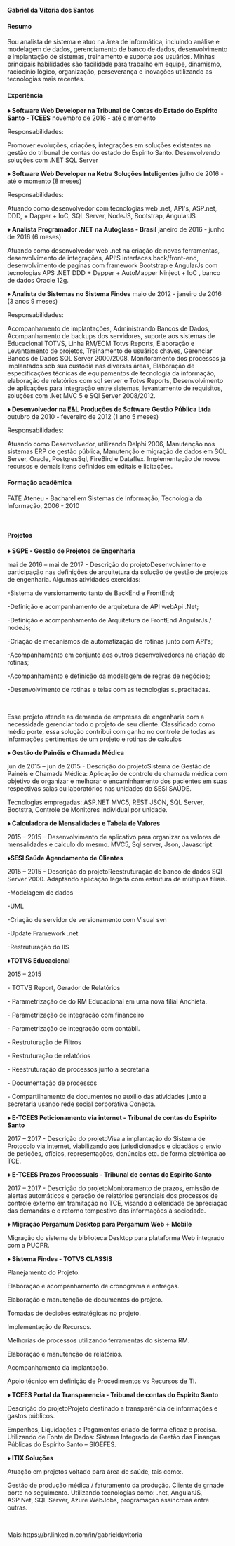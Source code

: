 <b>Gabriel da Vitoria dos Santos</b>
<h4>Resumo</h4>
<p>Sou analista de sistema e atuo na área de informática, incluindo análise e modelagem de dados, gerenciamento
de banco de dados, desenvolvimento e implantação de sistemas, treinamento e suporte aos usuários. Minhas
principais habilidades são facilidade para trabalho em equipe, dinamismo, raciocínio lógico, organização,
perseverança e inovações utilizando as tecnologias mais recentes.
</p>
<h4>Experiência</h4>
<p><b>	&diams; Software Web Developer na Tribunal de Contas do Estado do Espírito Santo - TCEES</b>
novembro de 2016 - até o momento</p>
<p>Responsabilidades:</p>
<p>Promover evoluções, criações, integrações em soluções existentes na gestão do tribunal de contas do estado
do Espirito Santo. Desenvolvendo soluções com .NET SQL Server</p>

<p><b>	&diams; Software Web Developer na Ketra Soluções Inteligentes</b>
julho de 2016 - até o momento (8 meses)</p>
<p>Responsabilidades:</p>
<p>Atuando como desenvolvedor com tecnologias web .net, API's, ASP.net, DDD, + Dapper + IoC, SQL
Server, NodeJS, Bootstrap, AngularJS</p>


<p><b>	&diams; Analista Programador .NET na Autoglass - Brasil</b>
janeiro de 2016 - junho de 2016 (6 meses)</p>
<p>Atuando como desenvolvedor web .net na criação de novas ferramentas, desenvolvimento de integrações,
API’S interfaces back/front-end, desenvolvimento de paginas com framework Bootstrap e AngularJs com
tecnologias APS .NET DDD + Dapper + AutoMapper Ninject + IoC , banco de dados Oracle 12g.</p>

<p><b>	&diams; Analista de Sistemas no Sistema Findes</b>
maio de 2012 - janeiro de 2016 (3 anos 9 meses)</p>
<p>Responsabilidades:</p>
<p>Acompanhamento de implantações, Administrando Bancos de Dados, Acompanhamento de backups dos
servidores, suporte aos sistemas de Educacional TOTVS, Linha RM/ECM Totvs Reports, Elaboração
e Levantamento de projetos, Treinamento de usuários chaves, Gerenciar Bancos de Dados SQL Server
2000/2008, Monitoramento dos processos já implantados sob sua custódia nas diversas áreas, Elaboração
de especificações técnicas de equipamentos de tecnologia da informação, elaboração de relatórios com sql
server e Totvs Reports, Desenvolvimento de aplicações para integração entre sistemas, levantamento de
requisitos, soluções com .Net MVC 5 e SQl Server 2008/2012.</p>


<p><b>	&diams; Desenvolvedor na E&L Produções de Software Gestão Pública Ltda</b>
outubro de 2010 - fevereiro de 2012 (1 ano 5 meses)</p>
<p>Responsabilidades:</p>
<p>Atuando como Desenvolvedor, utilizando Delphi 2006, Manutenção nos sistemas ERP de gestão pública, Manutenção e migração de
dados em SQL Server, Oracle, PostgresSql, FireBird e Dataflex. Implementação de novos recursos e demais itens definidos em editais e licitações.</p>

<h4>Formação acadêmica</h4>
<p>FATE Ateneu - Bacharel em Sistemas de Informação, Tecnologia da Informação, 2006 - 2010 </p>
<br>

<h4>Projetos</h4>
<p><b>	&diams; SGPE - Gestão de Projetos de Engenharia</p></b> 
<p>mai de 2016 – mai de 2017 - Descrição do projetoDesenvolvimento e participação nas definições de arquitetura da solução de gestão de projetos de engenharia. 
Algumas atividades exercidas:</p>
<p>-Sistema de versionamento tanto de BackEnd e FrontEnd;</p>
<p>-Definição e acompanhamento de arquitetura de API webApi .Net;</p>
<p>-Definição e acompanhamento de Arquitetura de FrontEnd AngularJs / nodeJs;</p>
<p/>-Criação de mecanismos de automatização de rotinas junto com API's;</p>
<p>-Acompanhamento em conjunto aos outros desenvolvedores na criação de rotinas;</p>
<p>-Acompanhamento e definição da modelagem de regras de negócios;</p>
<p>-Desenvolvimento de rotinas e telas com as tecnologias supracitadas.</p>
</br>
<p>Esse projeto atende as demanda de empresas de engenharia com a necessidade gerenciar todo o projeto de seu cliente.
Classificado como médio porte, essa solução contribui com ganho no controle de todas as informações pertinentes de um projeto e rotinas de calculos</p>

<p><b>&diams; Gestão de Painéis e Chamada Médica</p></b>
<p>jun de 2015 – jun de 2015 - Descrição do projetoSistema de Gestão de Painéis e Chamada Médica: Aplicação de controle de chamada médica com objetivo de organizar e melhorar o encaminhamento dos pacientes em suas respectivas salas ou laboratórios nas unidades do SESI SAÚDE.</p>
<p>Tecnologias empregadas: ASP.NET MVC5, REST JSON, SQL Server, Bootstra, Controle de Monitores individual por unidade.</p>

<p><b>&diams; Calculadora de Mensalidades e Tabela de Valores</p></b> 
<p>2015 – 2015 - Desenvolvimento de aplicativo para organizar os valores de mensalidades e calculo do mesmo.
MVC5, Sql server, Json, Javascript</p>

<p><b>	&diams;SESI Saúde Agendamento de Clientes</p></b>
<p>2015 – 2015 - Descrição do projetoReestruturação de banco de dados SQl Server 2000. Adaptando aplicação legada com estrutura de múltiplas filiais.</p>
<p>-Modelagem de dados</p>
<p>-UML</p>
<p>-Criação de servidor de versionamento com Visual svn</p>
<p>-Update Framework .net</p>
<p>-Restruturação do IIS</p>

<p><b>	&diams;TOTVS Educacional</p></b>	
<p>2015 – 2015</p>
<p>- TOTVS Report, Gerador de Relatórios</p>
<p>- Parametrização de do RM Educacional em uma nova filial Anchieta.</p>
<p>- Parametrização de integração com financeiro</p>
<p>- Parametrização de integração com contábil.</p>
<p>- Restruturação de Filtros</p>
<p>- Restruturação de relatórios</p>
<p>- Reestruturação de processos junto a secretaria</p>
<p>- Documentação de processos</p>
<p>- Compartilhamento de documentos no auxilio das atividades junto a secretaria usando rede social corporativa Conecta.</p>

<p><b>	&diams; E-TCEES Peticionamento via internet - Tribunal de contas do Espirito Santo</p></b>	
<p>2017 – 2017 - Descrição do projetoVisa a implantação do Sistema de Protocolo via internet, viabilizando aos jurisdicionados e cidadãos o envio de petições, ofícios, representações, denúncias etc. de forma eletrônica ao TCE.</p>

<p><b>	&diams; E-TCEES Prazos Processuais - Tribunal de contas do Espirito Santo</p></b>
<p>2017 – 2017 - Descrição do projetoMonitoramento de prazos, emissão de alertas automáticos e geração de relatórios gerenciais dos 
processos de controle externo em tramitação no TCE, visando a celeridade de apreciação das demandas e o retorno tempestivo das informações à sociedade.<p>
  
<p><b>&diams; Migração Pergamum Desktop para Pergamum Web + Mobile</p></b> 
<p>Migração do sistema de biblioteca Desktop para plataforma Web integrado com a PUCPR.</p>

<p><b>&diams; Sistema Findes - TOTVS CLASSIS</p></b>	
<p>Planejamento do Projeto.</p>
<p>Elaboração e acompanhamento de cronograma e entregas.</p>
<p>Elaboração e manutenção de documentos do projeto.</p>
<p>Tomadas de decisões estratégicas no projeto.</p>
<p>Implementação de Recursos.</p>
<p>Melhorias de processos utilizando ferramentas do sistema RM.</p>
<p>Elaboração e manutenção de relatórios.</p>
<p>Acompanhamento da implantação.</p>
<p>Apoio técnico em definição de Procedimentos vs Recursos de TI.</p>

<p><b>	&diams; TCEES Portal da Transparencia - Tribunal de contas do Espirito Santo</p></b>	 
<p>Descrição do projetoProjeto destinado a transparência de informações e gastos públicos.</p>
<p>Empenhos, Liquidações e Pagamentos criado de forma eficaz e precisa. Utilizando de Fonte de Dados: Sistema Integrado de Gestão das Finanças Públicas do Espírito Santo – SIGEFES.</p>

<p><b>	&diams; ITIX Soluções</p></b>	 
<p>Atuação em projetos voltado para área de saúde, tais como:.</p>
<p>Gestão de produção médica / faturamento da produção. Cliente de grnade porte no seguimento. Utilizando tecnologias como: .net, AngularJS, ASP.Net, SQL Server, Azure WebJobs, programação assíncrona entre outras.</p>


</br>
<p>Mais:https://br.linkedin.com/in/gabrieldavitoria</p>
